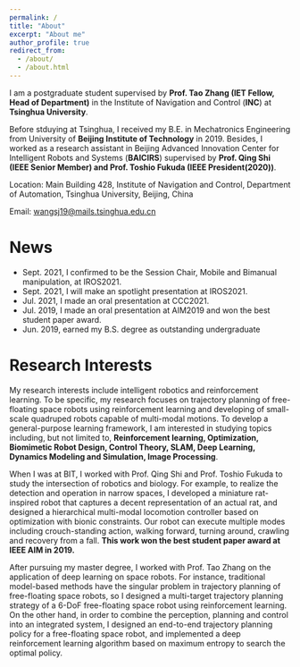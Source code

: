 ```yaml
---
permalink: /
title: "About"
excerpt: "About me"
author_profile: true
redirect_from: 
  - /about/
  - /about.html
---
```

I am a postgraduate student supervised by **Prof. Tao Zhang (IET Fellow, Head of Department)** in the Institute of Navigation and Control (**INC**) at **Tsinghua University**. 

Before stduying at Tsinghua, I received my B.E. in Mechatronics Engineering from University of **Beijing Institute of Technology** in 2019.
Besides, I worked as a research assistant in Beijing Advanced Innovation Center for Intelligent Robots and Systems (**BAICIRS**) supervised by **Prof. Qing Shi (IEEE Senior Member) and Prof. Toshio Fukuda (IEEE President(2020))**.

Location: Main Building 428, Institute of Navigation and Control, Department of Automation, Tsinghua University, Beijing, China

Email: wangsj19@mails.tsinghua.edu.cn


News
======
* Sept. 2021, I confirmed to be the Session Chair, Mobile and Bimanual manipulation, at IROS2021.
* Sept. 2021, I will make an spotlight presentation at IROS2021.
* Jul. 2021, I made an oral presentation at CCC2021.
* Jul. 2019, I made an oral presentation at AIM2019 and won the best student paper award.
* Jun. 2019, earned my B.S. degree as outstanding undergraduate

Research Interests
======
My research interests include intelligent robotics and reinforcement learning. To be specific, my research focuses on trajectory planning of free-floating space robots using reinforcement learning and developing of small-scale quadruped robots capable of multi-modal motions. 
To develop a general-purpose learning framework, I am interested in studying topics including, but not limited to, **Reinforcement learning, Optimization, Biomimetic Robot Design, Control Theory, SLAM, Deep Learning, Dynamics Modeling and Simulation, Image Processing**.

When I was at BIT, I worked with Prof. Qing Shi and Prof. Toshio Fukuda to study the intersection of robotics and biology. For example, to realize the detection and operation in narrow spaces, I developed a miniature rat-inspired robot that captures a decent representation of an actual rat, and designed a hierarchical multi-modal locomotion controller based on optimization with bionic constraints. Our robot can execute multiple modes including crouch-standing action, walking forward, turning around, crawling and recovery from a fall. **This work won the best student paper award at IEEE AIM in 2019.**

After pursuing my master degree, I worked with Prof. Tao Zhang on the application of deep learning on space robots. For instance, traditional model-based methods have the singular problem in trajectory planning of free-floating space robots, so I designed a multi-target trajectory planning strategy of a 6-DoF free-floating space robot using reinforcement learning. On the other hand, in order to combine the perception, planning and control into an integrated system, I designed an end-to-end trajectory planning policy for a free-floating space robot, and implemented a deep reinforcement learning algorithm based on maximum entropy to search the optimal policy.




